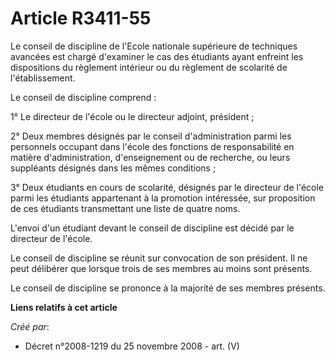 # Article R3411-55

Le conseil de discipline de l'Ecole nationale supérieure de techniques avancées est chargé d'examiner le cas des étudiants
ayant enfreint les dispositions du règlement intérieur ou du règlement de scolarité de l'établissement.

Le conseil de discipline comprend :

1° Le directeur de l'école ou le directeur adjoint, président ;

2° Deux membres désignés par le conseil d'administration parmi les personnels occupant dans l'école des fonctions de
responsabilité en matière d'administration, d'enseignement ou de recherche, ou leurs suppléants désignés dans les mêmes
conditions ;

3° Deux étudiants en cours de scolarité, désignés par le directeur de l'école parmi les étudiants appartenant à la promotion
intéressée, sur proposition de ces étudiants transmettant une liste de quatre noms.

L'envoi d'un étudiant devant le conseil de discipline est décidé par le directeur de l'école.

Le conseil de discipline se réunit sur convocation de son président. Il ne peut délibérer que lorsque trois de ses membres au
moins sont présents.

Le conseil de discipline se prononce à la majorité de ses membres présents.

**Liens relatifs à cet article**

_Créé par_:

  - Décret n°2008-1219 du 25 novembre 2008 - art. (V)

